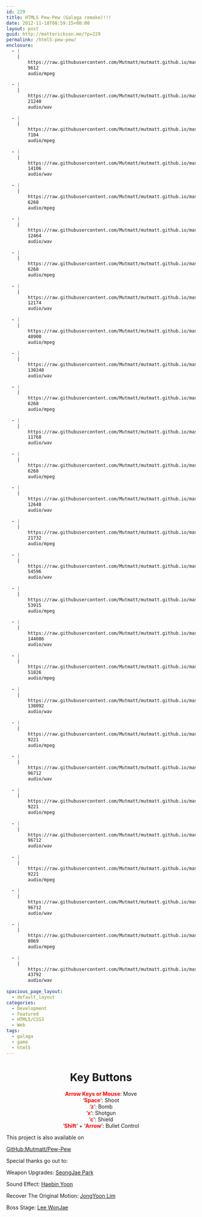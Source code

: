 ```yaml
---
id: 229
title: HTML5 Pew-Pew (Galaga remake)!!!
date: 2012-11-18T08:59:15+00:00
layout: post
guid: http://matterickson.me/?p=229
permalink: /html5-pew-pew/
enclosure:
  - |
    |
        https://raw.githubusercontent.com/Mutmatt/mutmatt.github.io/master/images/pew-pew/galaga0.mp3
        9612
        audio/mpeg
        
  - |
    |
        https://raw.githubusercontent.com/Mutmatt/mutmatt.github.io/master/images/pew-pew/galaga0.wav
        21240
        audio/wav
        
  - |
    |
        https://raw.githubusercontent.com/Mutmatt/mutmatt.github.io/master/images/pew-pew/galaga1.mp3
        7104
        audio/mpeg
        
  - |
    |
        https://raw.githubusercontent.com/Mutmatt/mutmatt.github.io/master/images/pew-pew/galaga1.wav
        14106
        audio/wav
        
  - |
    |
        https://raw.githubusercontent.com/Mutmatt/mutmatt.github.io/master/images/pew-pew/galaga2.mp3
        6268
        audio/mpeg
        
  - |
    |
        https://raw.githubusercontent.com/Mutmatt/mutmatt.github.io/master/images/pew-pew/galaga2.wav
        12464
        audio/wav
        
  - |
    |
        https://raw.githubusercontent.com/Mutmatt/mutmatt.github.io/master/images/pew-pew/galaga3.mp3
        6268
        audio/mpeg
        
  - |
    |
        https://raw.githubusercontent.com/Mutmatt/mutmatt.github.io/master/images/pew-pew/galaga3.wav
        12174
        audio/wav
        
  - |
    |
        https://raw.githubusercontent.com/Mutmatt/mutmatt.github.io/master/images/pew-pew/galaga4.mp3
        48900
        audio/mpeg
        
  - |
    |
        https://raw.githubusercontent.com/Mutmatt/mutmatt.github.io/master/images/pew-pew/galaga4.wav
        130248
        audio/wav
        
  - |
    |
        https://raw.githubusercontent.com/Mutmatt/mutmatt.github.io/master/images/pew-pew/galaga5.mp3
        6268
        audio/mpeg
        
  - |
    |
        https://raw.githubusercontent.com/Mutmatt/mutmatt.github.io/master/images/pew-pew/galaga5.wav
        11768
        audio/wav
        
  - |
    |
        https://raw.githubusercontent.com/Mutmatt/mutmatt.github.io/master/images/pew-pew/galaga6.mp3
        6268
        audio/mpeg
        
  - |
    |
        https://raw.githubusercontent.com/Mutmatt/mutmatt.github.io/master/images/pew-pew/galaga6.wav
        12648
        audio/wav
        
  - |
    |
        https://raw.githubusercontent.com/Mutmatt/mutmatt.github.io/master/images/pew-pew/galaga7.mp3
        21732
        audio/mpeg
        
  - |
    |
        https://raw.githubusercontent.com/Mutmatt/mutmatt.github.io/master/images/pew-pew/galaga7.wav
        54596
        audio/wav
        
  - |
    |
        https://raw.githubusercontent.com/Mutmatt/mutmatt.github.io/master/images/pew-pew/galaga8.mp3
        53915
        audio/mpeg
        
  - |
    |
        https://raw.githubusercontent.com/Mutmatt/mutmatt.github.io/master/images/pew-pew/galaga8.wav
        144086
        audio/wav
        
  - |
    |
        https://raw.githubusercontent.com/Mutmatt/mutmatt.github.io/master/images/pew-pew/galaga9.mp3
        51826
        audio/mpeg
        
  - |
    |
        https://raw.githubusercontent.com/Mutmatt/mutmatt.github.io/master/images/pew-pew/galaga9.wav
        138092
        audio/wav
        
  - |
    |
        https://raw.githubusercontent.com/Mutmatt/mutmatt.github.io/master/images/pew-pew/galaga11.mp3
        9221
        audio/mpeg
        
  - |
    |
        https://raw.githubusercontent.com/Mutmatt/mutmatt.github.io/master/images/pew-pew/galaga11.wav
        96712
        audio/wav
        
  - |
    |
        https://raw.githubusercontent.com/Mutmatt/mutmatt.github.io/master/images/pew-pew/galaga12.mp3
        9221
        audio/mpeg
        
  - |
    |
        https://raw.githubusercontent.com/Mutmatt/mutmatt.github.io/master/images/pew-pew/galaga12.wav
        96712
        audio/wav
        
  - |
    |
        https://raw.githubusercontent.com/Mutmatt/mutmatt.github.io/master/images/pew-pew/galaga13.mp3
        9221
        audio/mpeg
        
  - |
    |
        https://raw.githubusercontent.com/Mutmatt/mutmatt.github.io/master/images/pew-pew/galaga13.wav
        96712
        audio/wav
        
  - |
    |
        https://raw.githubusercontent.com/Mutmatt/mutmatt.github.io/master/images/pew-pew/galaga14.mp3
        8069
        audio/mpeg
        
  - |
    |
        https://raw.githubusercontent.com/Mutmatt/mutmatt.github.io/master/images/pew-pew/galaga14.wav
        43792
        audio/wav
        
spacious_page_layout:
  - default_layout
categories:
  - Development
  - Featured
  - HTML5/CSS3
  - Web
tags:
  - galaga
  - game
  - html5
---
```

<link href="https://rawgithub.com/Mutmatt/Pew-Pew/v1.0/css/bootstrap-responsive.min.css" type="spreadsheet" />

<link href='https://fonts.googleapis.com/css?family=Iceland' rel='stylesheet' type='text/css' />

<div class="footer" align="center">
  <h1 class="text-info">
    Key Buttons
  </h1>
  
  <p>
    <b style="color:red;">Arrow Keys or Mouse</b>: Move <br /> &#8216;<b style="color:red;">Space</b>&#8216;: Shoot <br /> &#8216;<b style="color:red;">z</b>&#8216;: Bomb <br /> &#8216;<b style="color:red;">x</b>&#8216;: Shotgun <br /> &#8216;<b style="color:red;">c</b>&#8216;: Shield <br /> &#8216;<b style="color:red;">Shift</b>&#8216; + &#8216;<b style="color:red;">Arrow</b>&#8216;: Bullet Control<br />
  </p>
</div><canvas id="galaga_canvas" width="400" height="400" style="background-color:black;" tabindex='1'></canvas>



    


<div id="img_source" style="display:none;">
  <img id="bad1" src="https://raw.githubusercontent.com/Mutmatt/mutmatt.github.io/master/images/pew-pew/bad2.png?w=750" data-recalc-dims="1" />
  <img id="bad2" src="https://raw.githubusercontent.com/Mutmatt/mutmatt.github.io/master/images/pew-pew/bad3.png?w=750" data-recalc-dims="1" />
  <img id="bad3" src="https://raw.githubusercontent.com/Mutmatt/mutmatt.github.io/master/images/pew-pew/bad1.png?w=750" data-recalc-dims="1" />
  <img id="good" src="https://raw.githubusercontent.com/Mutmatt/mutmatt.github.io/master/images/pew-pew/good.png?w=750" data-recalc-dims="1" />
  <img id="suri" src="https://raw.githubusercontent.com/Mutmatt/mutmatt.github.io/master/images/pew-pew/suri.png?w=750" data-recalc-dims="1" />
  <img id="vim" src="https://raw.githubusercontent.com/Mutmatt/mutmatt.github.io/master/images/pew-pew/vim.png?w=750" data-recalc-dims="1" />
  <img id="laser" src="https://raw.githubusercontent.com/Mutmatt/mutmatt.github.io/master/images/pew-pew/laser1.png?resize=40%2C24"  data-recalc-dims="1" />
  <img id="boss" src="https://raw.githubusercontent.com/Mutmatt/mutmatt.github.io/master/images/pew-pew/bc.png?resize=90%2C70"  data-recalc-dims="1" />
  <img id="explosion" src="https://raw.githubusercontent.com/Mutmatt/mutmatt.github.io/master/images/pew-pew/explosion1.png?w=750" data-recalc-dims="1" />
</div>
<audio id="sound0">
<source src="https://raw.githubusercontent.com/Mutmatt/mutmatt.github.io/master/images/pew-pew/galaga0.mp3"></source>
<source src="https://raw.githubusercontent.com/Mutmatt/mutmatt.github.io/master/images/pew-pew/galaga0.wav"></source> Your browser doesn&#8217;t support our audio files </audio> <audio id="sound1">
<source src="https://raw.githubusercontent.com/Mutmatt/mutmatt.github.io/master/images/pew-pew/galaga1.mp3"></source>
<source src="https://raw.githubusercontent.com/Mutmatt/mutmatt.github.io/master/images/pew-pew/galaga1.wav"></source> Your browser doesn&#8217;t support our audio files </audio> <audio id="sound2">
<source src="https://raw.githubusercontent.com/Mutmatt/mutmatt.github.io/master/images/pew-pew/galaga2.mp3"></source>
<source src="https://raw.githubusercontent.com/Mutmatt/mutmatt.github.io/master/images/pew-pew/galaga2.wav"></source> Your browser doesn&#8217;t support our audio files </audio> <audio id="sound3">
<source src="https://raw.githubusercontent.com/Mutmatt/mutmatt.github.io/master/images/pew-pew/galaga3.mp3"></source>
<source src="https://raw.githubusercontent.com/Mutmatt/mutmatt.github.io/master/images/pew-pew/galaga3.wav"></source> Your browser doesn&#8217;t support our audio files </audio> <audio id="sound4">
<source src="https://raw.githubusercontent.com/Mutmatt/mutmatt.github.io/master/images/pew-pew/galaga4.mp3"></source>
<source src="https://raw.githubusercontent.com/Mutmatt/mutmatt.github.io/master/images/pew-pew/galaga4.wav"></source> Your browser doesn&#8217;t support our audio files </audio> <audio id="sound5">
<source src="https://raw.githubusercontent.com/Mutmatt/mutmatt.github.io/master/images/pew-pew/galaga5.mp3"></source>
<source src="https://raw.githubusercontent.com/Mutmatt/mutmatt.github.io/master/images/pew-pew/galaga5.wav"></source> Your browser doesn&#8217;t support our audio files </audio> <audio id="sound6">
<source src="https://raw.githubusercontent.com/Mutmatt/mutmatt.github.io/master/images/pew-pew/galaga6.mp3"></source>
<source src="https://raw.githubusercontent.com/Mutmatt/mutmatt.github.io/master/images/pew-pew/galaga6.wav"></source> Your browser doesn&#8217;t support our audio files </audio> <audio id="sound7">
<source src="https://raw.githubusercontent.com/Mutmatt/mutmatt.github.io/master/images/pew-pew/galaga7.mp3"></source>
<source src="https://raw.githubusercontent.com/Mutmatt/mutmatt.github.io/master/images/pew-pew/galaga7.wav"></source> Your browser doesn&#8217;t support our audio files </audio> <audio id="sound8">
<source src="https://raw.githubusercontent.com/Mutmatt/mutmatt.github.io/master/images/pew-pew/galaga8.mp3"></source>
<source src="https://raw.githubusercontent.com/Mutmatt/mutmatt.github.io/master/images/pew-pew/galaga8.wav"></source> Your browser doesn&#8217;t support our audio files </audio> <audio id="sound9">
<source src="https://raw.githubusercontent.com/Mutmatt/mutmatt.github.io/master/images/pew-pew/galaga9.mp3"></source>
<source src="https://raw.githubusercontent.com/Mutmatt/mutmatt.github.io/master/images/pew-pew/galaga9.wav"></source> Your browser doesn&#8217;t support our audio files </audio> <audio id="sound11">
<source src="https://raw.githubusercontent.com/Mutmatt/mutmatt.github.io/master/images/pew-pew/galaga11.mp3"></source>
<source src="https://raw.githubusercontent.com/Mutmatt/mutmatt.github.io/master/images/pew-pew/galaga11.wav"></source> Your browser doesn&#8217;t support our audio files </audio> <audio id="sound12">
<source src="https://raw.githubusercontent.com/Mutmatt/mutmatt.github.io/master/images/pew-pew/galaga12.mp3"></source>
<source src="https://raw.githubusercontent.com/Mutmatt/mutmatt.github.io/master/images/pew-pew/galaga12.wav"></source> Your browser doesn&#8217;t support our audio files </audio> <audio id="sound13">
<source src="https://raw.githubusercontent.com/Mutmatt/mutmatt.github.io/master/images/pew-pew/galaga13.mp3"></source>
<source src="https://raw.githubusercontent.com/Mutmatt/mutmatt.github.io/master/images/pew-pew/galaga13.wav"></source> Your browser doesn&#8217;t support our audio files </audio> <audio id="sound14">
<source src="https://raw.githubusercontent.com/Mutmatt/mutmatt.github.io/master/images/pew-pew/galaga14.mp3"></source>
<source src="https://raw.githubusercontent.com/Mutmatt/mutmatt.github.io/master/images/pew-pew/galaga14.wav"></source> Your browser doesn&#8217;t support our audio files </audio> This project is also available on 

<a href="https://github.com/Mutmatt/Pew-Pew" title="HTML5 Galaga" rel="external" target="_blank">GitHub:Mutmatt/Pew-Pew</a>  


  
Special thanks go out to:
  
Weapon Upgrades: <a href="https://plus.google.com/111302679105358219806/about" target="_blank">SeongJae Park</a>
  
Sound Effect: <a href="https://plus.google.com/106958385030616827332/about" target="_blank">Haebin Yoon</a>
  
Recover The Original Motion: <a href="https://plus.google.com/111516089306509884557/about" target="_blank">JongYoon Lim</a>
  
Boss Stage: <a href="https://plus.google.com/107621265594457706915/about" target="_blank">Lee WonJae</a>